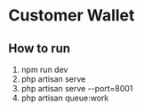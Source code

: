 # Customer Wallet

## How to run

1. npm run dev
2. php artisan serve
3. php artisan serve --port=8001
4. php artisan queue:work
